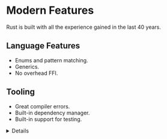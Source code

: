 # Modern Features

Rust is built with all the experience gained in the last 40 years.

## Language Features

* Enums and pattern matching.
* Generics.
* No overhead FFI.

## Tooling

* Great compiler errors.
* Built-in dependency manager.
* Built-in support for testing.

<details>

Key points:

* Remind people to read the errors --- many developers have gotten
  used to ignore lengthly compiler output. The Rust compiler is
  significantly more talkative than other compilers. It will often
  provide you with _actionable_ feedback, ready to copy-paste into
  your code.

* The Rust standard library is small compared to languages like Java,
  Python, and Go. Rust does not come with several things you might
  consider standard and essential:

  * a random number generator, but see [rand].
  * support for SSL or TLS, but see [rusttls].
  * support for JSON, but see [serde_json].

  The reasoning behind this is that functionality in the standard
  library cannot go away, so it has to be very stable. For the
  examples above, the Rust community is still working on finding the
  best solution --- and perhaps there isn't a single "best solution"
  for some of these things.

  Rust comes with a built-in package manager in the form of Cargo and
  this makes it trivial to download and compile third-party crates.
  A consequence of this is that  the standard library can be smaller.

  Discovering good third-party crates can be a problem. Sites like
  <https://lib.rs/> help with this by letting you compare health
  metrics for crates to find a good and trusted one.

[rand]: https://docs.rs/rand/
[rusttls]: https://docs.rs/rustls/
[serde_json]: https://docs.rs/serde_json/

</details>
